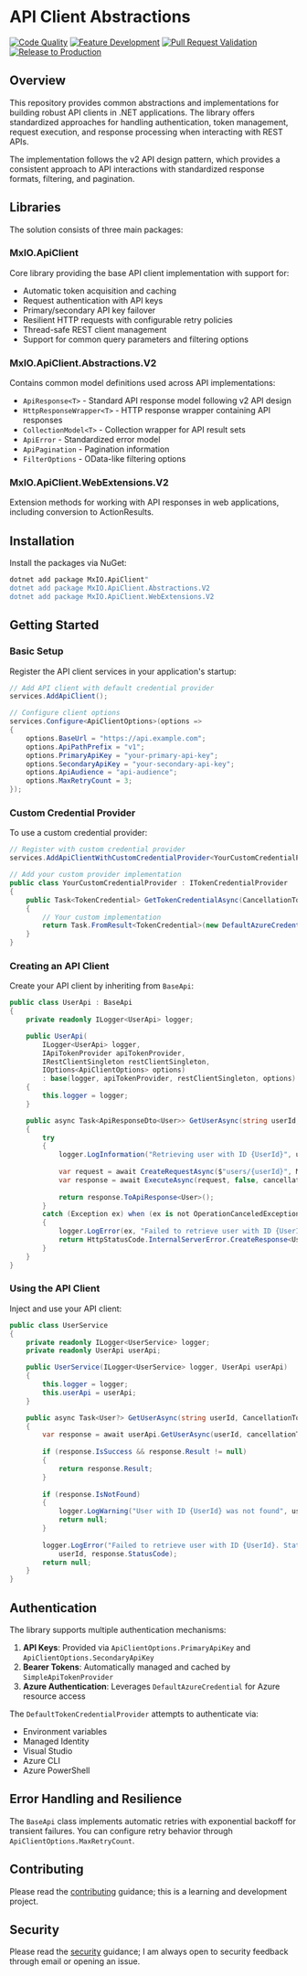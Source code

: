 # API Client Abstractions

[![Code Quality](https://github.com/frasermolyneux/api-client-abstractions/actions/workflows/codequality.yml/badge.svg)](https://github.com/frasermolyneux/api-client-abstractions/actions/workflows/codequality.yml)
[![Feature Development](https://github.com/frasermolyneux/api-client-abstractions/actions/workflows/feature-development.yml/badge.svg)](https://github.com/frasermolyneux/api-client-abstractions/actions/workflows/feature-development.yml)
[![Pull Request Validation](https://github.com/frasermolyneux/api-client-abstractions/actions/workflows/pull-request-validation.yml/badge.svg)](https://github.com/frasermolyneux/api-client-abstractions/actions/workflows/pull-request-validation.yml)
[![Release to Production](https://github.com/frasermolyneux/api-client-abstractions/actions/workflows/release-to-production.yml/badge.svg)](https://github.com/frasermolyneux/api-client-abstractions/actions/workflows/release-to-production.yml)

## Overview

This repository provides common abstractions and implementations for building robust API clients in .NET applications. The library offers standardized approaches for handling authentication, token management, request execution, and response processing when interacting with REST APIs. 

The implementation follows the v2 API design pattern, which provides a consistent approach to API interactions with standardized response formats, filtering, and pagination.

## Libraries

The solution consists of three main packages:

### MxIO.ApiClient

Core library providing the base API client implementation with support for:
- Automatic token acquisition and caching
- Request authentication with API keys
- Primary/secondary API key failover
- Resilient HTTP requests with configurable retry policies
- Thread-safe REST client management
- Support for common query parameters and filtering options

### MxIO.ApiClient.Abstractions.V2

Contains common model definitions used across API implementations:
- `ApiResponse<T>` - Standard API response model following v2 API design
- `HttpResponseWrapper<T>` - HTTP response wrapper containing API responses
- `CollectionModel<T>` - Collection wrapper for API result sets
- `ApiError` - Standardized error model
- `ApiPagination` - Pagination information
- `FilterOptions` - OData-like filtering options

### MxIO.ApiClient.WebExtensions.V2

Extension methods for working with API responses in web applications, including conversion to ActionResults.

## Installation

Install the packages via NuGet:

```bash
dotnet add package MxIO.ApiClient"
dotnet add package MxIO.ApiClient.Abstractions.V2
dotnet add package MxIO.ApiClient.WebExtensions.V2
```

## Getting Started

### Basic Setup

Register the API client services in your application's startup:

```csharp
// Add API client with default credential provider
services.AddApiClient();

// Configure client options
services.Configure<ApiClientOptions>(options =>
{
    options.BaseUrl = "https://api.example.com";
    options.ApiPathPrefix = "v1";
    options.PrimaryApiKey = "your-primary-api-key";
    options.SecondaryApiKey = "your-secondary-api-key";
    options.ApiAudience = "api-audience";
    options.MaxRetryCount = 3;
});
```

### Custom Credential Provider

To use a custom credential provider:

```csharp
// Register with custom credential provider
services.AddApiClientWithCustomCredentialProvider<YourCustomCredentialProvider>();

// Add your custom provider implementation
public class YourCustomCredentialProvider : ITokenCredentialProvider
{
    public Task<TokenCredential> GetTokenCredentialAsync(CancellationToken cancellationToken = default)
    {
        // Your custom implementation
        return Task.FromResult<TokenCredential>(new DefaultAzureCredential(cancellationToken: cancellationToken));
    }
}
```

### Creating an API Client

Create your API client by inheriting from `BaseApi`:

```csharp
public class UserApi : BaseApi
{
    private readonly ILogger<UserApi> logger;

    public UserApi(
        ILogger<UserApi> logger,
        IApiTokenProvider apiTokenProvider,
        IRestClientSingleton restClientSingleton,
        IOptions<ApiClientOptions> options)
        : base(logger, apiTokenProvider, restClientSingleton, options)
    {
        this.logger = logger;
    }

    public async Task<ApiResponseDto<User>> GetUserAsync(string userId, CancellationToken cancellationToken = default)
    {
        try
        {
            logger.LogInformation("Retrieving user with ID {UserId}", userId);
            
            var request = await CreateRequestAsync($"users/{userId}", Method.Get, cancellationToken);
            var response = await ExecuteAsync(request, false, cancellationToken);
            
            return response.ToApiResponse<User>();
        }
        catch (Exception ex) when (ex is not OperationCanceledException)
        {
            logger.LogError(ex, "Failed to retrieve user with ID {UserId}", userId);
            return HttpStatusCode.InternalServerError.CreateResponse<User>("An unexpected error occurred while retrieving the user");
        }
    }
}
```

### Using the API Client

Inject and use your API client:

```csharp
public class UserService
{
    private readonly ILogger<UserService> logger;
    private readonly UserApi userApi;

    public UserService(ILogger<UserService> logger, UserApi userApi)
    {
        this.logger = logger;
        this.userApi = userApi;
    }

    public async Task<User?> GetUserAsync(string userId, CancellationToken cancellationToken = default)
    {
        var response = await userApi.GetUserAsync(userId, cancellationToken);
        
        if (response.IsSuccess && response.Result != null)
        {
            return response.Result;
        }
        
        if (response.IsNotFound)
        {
            logger.LogWarning("User with ID {UserId} was not found", userId);
            return null;
        }
        
        logger.LogError("Failed to retrieve user with ID {UserId}. Status code: {StatusCode}", 
            userId, response.StatusCode);
        return null;
    }
}
```

## Authentication

The library supports multiple authentication mechanisms:

1. **API Keys**: Provided via `ApiClientOptions.PrimaryApiKey` and `ApiClientOptions.SecondaryApiKey`
2. **Bearer Tokens**: Automatically managed and cached by `SimpleApiTokenProvider`
3. **Azure Authentication**: Leverages `DefaultAzureCredential` for Azure resource access

The `DefaultTokenCredentialProvider` attempts to authenticate via:
- Environment variables
- Managed Identity
- Visual Studio
- Azure CLI
- Azure PowerShell

## Error Handling and Resilience

The `BaseApi` class implements automatic retries with exponential backoff for transient failures. You can configure retry behavior through `ApiClientOptions.MaxRetryCount`.

## Contributing

Please read the [contributing](CONTRIBUTING.md) guidance; this is a learning and development project.

## Security

Please read the [security](SECURITY.md) guidance; I am always open to security feedback through email or opening an issue.
